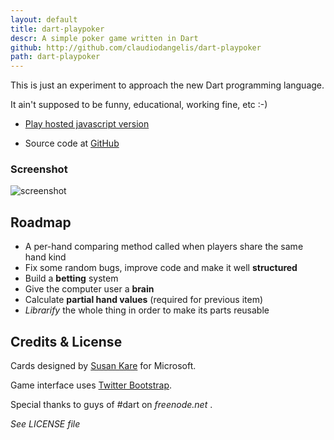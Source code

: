 ```yaml
---
layout: default
title: dart-playpoker
descr: A simple poker game written in Dart
github: http://github.com/claudiodangelis/dart-playpoker
path: dart-playpoker
---
```


This is just an experiment to approach the new Dart programming language.

It ain't supposed to be funny, educational, working fine, etc :-)

- [Play hosted javascript version](http://claudiodangelis.com/dart-playpoker/playpoker.html)


- Source code at [GitHub](https://github.com/claudiodangelis/dart-playpoker)


### Screenshot

<img src="https://raw.github.com/claudiodangelis/dart-playpoker/master/screenshots/current.png" alt="screenshot" class="screenshot"/>

## Roadmap

 - A per-hand comparing method called when players share the same hand kind
 - Fix some random bugs, improve code and make it well **structured**
 - Build a **betting** system
 - Give the computer user a **brain**
 - Calculate **partial hand values** (required for previous item)
 - _Librarify_ the whole thing in order to make its parts reusable
 
 
## Credits & License


Cards designed by [Susan Kare](http://www.jfitz.com/cards/) for Microsoft.

Game interface uses [Twitter Bootstrap](twitter.github.com/bootstrap/).

Special thanks to guys of #dart on _freenode.net_ .


_See LICENSE file_
